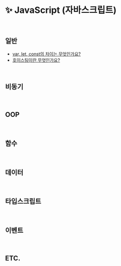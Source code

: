 # ✨ JavaScript (자바스크립트)

<br />

## 일반
- [var, let, const의 차이는 무엇인가요?](https://github.com/dev-junehee/front-interview-questions-archive/blob/main/JavaScript%20/var%2C%20let%2C%20const%EC%9D%98%20%EC%B0%A8%EC%9D%B4%EB%8A%94%20%EB%AC%B4%EC%97%87%EC%9D%B8%EA%B0%80%EC%9A%94%3F.md)
- [호이스팅이란 무엇인가요?]()

<br />

## 비동기

<br />

## OOP

<br />

## 함수

<br />

## 데이터

<br />

## 타입스크립트

<br />

## 이벤트

<br />

## ETC.
